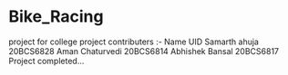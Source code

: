 # Bike_Racing
project for college
project contributers :-
Name                  UID
Samarth ahuja       20BCS6828
Aman Chaturvedi     20BCS6814
Abhishek Bansal     20BCS6817
Project completed...
